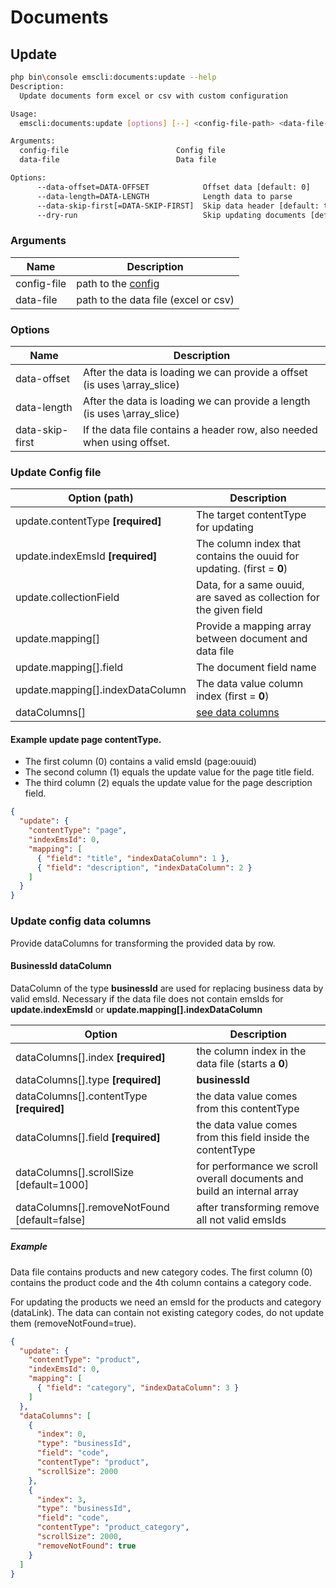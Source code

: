 # Documents

## Update

```bash
php bin\console emscli:documents:update --help
Description:
  Update documents form excel or csv with custom configuration

Usage:
  emscli:documents:update [options] [--] <config-file-path> <data-file-path>

Arguments:
  config-file                        Config file
  data-file                          Data file

Options:
      --data-offset=DATA-OFFSET            Offset data [default: 0]
      --data-length=DATA-LENGTH            Length data to parse
      --data-skip-first[=DATA-SKIP-FIRST]  Skip data header [default: true]
      --dry-run                            Skip updating documents [default: false]
```

### Arguments

| Name        | Description                               |
|-------------|-------------------------------------------|
| config-file | path to the [config](#update-config-file) |
| data-file   | path to the data file (excel or csv)      |

### Options

| Name            | Description                                                              |
|-----------------|--------------------------------------------------------------------------|
| data-offset     | After the data is loading we can provide a offset (is uses \array_slice) |
| data-length     | After the data is loading we can provide a length (is uses \array_slice) |   
| data-skip-first | If the data file contains a header row, also needed when using offset.   |

### Update Config file

| Option (path)                     | Description                                                            |
|-----------------------------------|------------------------------------------------------------------------|
| update.contentType **[required]** | The target contentType for updating                                    |
| update.indexEmsId **[required]**  | The column index that contains the ouuid for updating. (first = **0**) |
| update.collectionField            | Data, for a same ouuid, are saved as collection for the given field    |
| update.mapping[]                  | Provide a mapping array between document and data file                 |
| update.mapping[].field            | The document field name                                                |
| update.mapping[].indexDataColumn  | The data value column index (first = **0**)                            |
| dataColumns[]                     | [see data columns](#update-config-data-columns)                        |

#### Example update page contentType.
- The first column (0) contains a valid emsId (page:ouuid)
- The second column (1) equals the update value for the page title field.
- The third column (2) equals the update value for the page description field.

```json
{
  "update": {
    "contentType": "page",
    "indexEmsId": 0,
    "mapping": [
      { "field": "title", "indexDataColumn": 1 },
      { "field": "description", "indexDataColumn": 2 }
    ]
  }
}
```

### Update config data columns

Provide dataColumns for transforming the provided data by row.

#### BusinessId dataColumn

DataColumn of the type **businessId** are used for replacing business data by valid emsId.
Necessary if the data file does not contain emsIds for **update.indexEmsId** or **update.mapping[].indexDataColumn**

| Option                                       | Description                                                             |
|----------------------------------------------|-------------------------------------------------------------------------|
| dataColumns[].index **[required]**           | the column index in the data file (starts a **0**)                      |
| dataColumns[].type **[required]**            | **businessId**                                                          |
| dataColumns[].contentType **[required]**     | the data value comes from this contentType                              |
| dataColumns[].field **[required]**           | the data value comes from this field inside the contentType             |
| dataColumns[].scrollSize [default=1000]      | for performance we scroll overall documents and build an internal array |
| dataColumns[].removeNotFound [default=false] | after transforming remove all not valid emsIds                          |


##### Example

Data file contains products and new category codes.
The first column (0) contains the product code and the 4th column contains a category code.

For updating the products we need an emsId for the products and category (dataLink).
The data can contain not existing category codes, do not update them (removeNotFound=true).

```json
{
  "update": {
    "contentType": "product",
    "indexEmsId": 0,
    "mapping": [
      { "field": "category", "indexDataColumn": 3 }
    ]
  },
  "dataColumns": [
    {
      "index": 0,
      "type": "businessId",
      "field": "code",
      "contentType": "product",
      "scrollSize": 2000
    },
    {
      "index": 3,
      "type": "businessId",
      "field": "code",
      "contentType": "product_category",
      "scrollSize": 2000,
      "removeNotFound": true
    }
  ]
}
```




